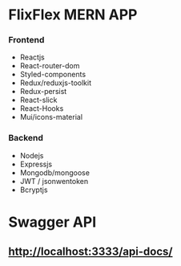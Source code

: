 # FlixFlex MERN APP

### Frontend
- Reactjs 
- React-router-dom
- Styled-components
- Redux/reduxjs-toolkit
- Redux-persist
- React-slick
- React-Hooks
- Mui/icons-material

### Backend 
- Nodejs
- Expressjs
- Mongodb/mongoose
- JWT / jsonwentoken
- Bcryptjs


# Swagger API
## [http://localhost:3333/api-docs/]([http://localhost:3333/api-docs/])